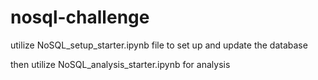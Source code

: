 # nosql-challenge

utilize NoSQL_setup_starter.ipynb file to set up and update the database

then utilize NoSQL_analysis_starter.ipynb for analysis